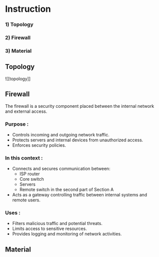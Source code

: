 
# Instruction
 ### 1) **Topology** 
 ### 2) **Firewall** 
 ### 3) **Material**

## Topology

![[topology]] 

## Firewall 
The firewall is a security component placed between the internal network and external access.
### **Purpose** :
- Controls incoming and outgoing network traffic.
- Protects servers and internal devices from unauthorized access.
- Enforces security policies.
### **In this context** :
- Connects and secures communication between:
    - ISP router
    - Core switch
    - Servers
    - Remote switch in the second part of Section A
- Acts as a gateway controlling traffic between internal systems and remote users.
### **Uses** :
- Filters malicious traffic and potential threats.
- Limits access to sensitive resources.
- Provides logging and monitoring of network activities.

## Material
